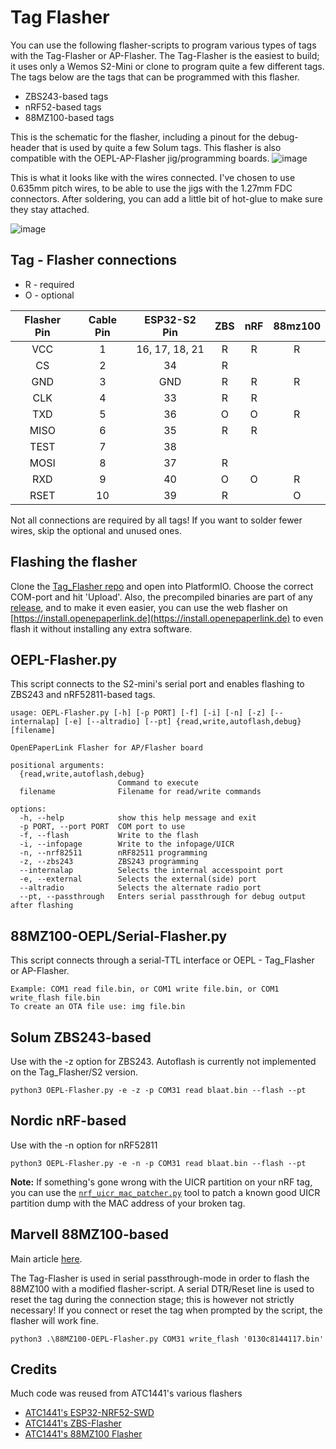 # Tag Flasher

You can use the following flasher-scripts to program various types of tags with the Tag-Flasher or AP-Flasher. The Tag-Flasher is the easiest to build; it uses only a Wemos S2-Mini or clone to program quite a few different tags. The tags below are the tags that can be programmed with this flasher.

* ZBS243-based tags
* nRF52-based tags
* 88MZ100-based tags

This is the schematic for the flasher, including a pinout for the debug-header that is used by quite a few Solum tags. This flasher is also compatible with the OEPL-AP-Flasher jig/programming boards.
![image](https://github.com/jjwbruijn/OpenEPaperLink/assets/2544995/1fa5bef8-6624-4e53-9caa-aeaaf4dbdc55)

This is what it looks like with the wires connected. I've chosen to use 0.635mm pitch wires, to be able to use the jigs with the 1.27mm FDC connectors. After soldering, you can add a little bit of hot-glue to make sure they stay attached.

![image](https://github.com/jjwbruijn/OpenEPaperLink/assets/2544995/c89d5de3-be3e-49a3-aa7e-7aaa0b8dcacb)

## Tag - Flasher connections

* R - required
* O - optional

| Flasher Pin | Cable Pin |  ESP32-S2 Pin  |  ZBS  |  nRF  | 88mz100 |
| :---------: | :-------: | :------------: | :---: | :---: | :-----: |
|     VCC     |     1     | 16, 17, 18, 21 |   R   |   R   |    R    |
|     CS      |     2     |       34       |   R   |       |         |
|     GND     |     3     |      GND       |   R   |   R   |    R    |
|     CLK     |     4     |       33       |   R   |   R   |         |
|     TXD     |     5     |       36       |   O   |   O   |    R    |
|    MISO     |     6     |       35       |   R   |   R   |         |
|    TEST     |     7     |       38       |       |       |         |
|    MOSI     |     8     |       37       |   R   |       |         |
|     RXD     |     9     |       40       |   O   |   O   |    R    |
|    RSET     |    10     |       39       |   R   |       |    O    |

Not all connections are required by all tags! If you want to solder fewer wires, skip the optional and unused ones.

## Flashing the flasher

Clone the [Tag_Flasher repo](https://github.com/jjwbruijn/OpenEPaperLink/tree/master/Tag_Flasher/ESP32_Flasher) and open into PlatformIO. Choose the correct COM-port and hit 'Upload'.
Also, the precompiled binaries are part of any [release](https://github.com/jjwbruijn/OpenEPaperLink/releases), and to make it even easier, you can use the web flasher on [https://install.openepaperlink.de](https://install.openepaperlink.de) to even flash it without installing any extra software.

## OEPL-Flasher.py

This script connects to the S2-mini's serial port and enables flashing to ZBS243 and nRF52811-based tags.

```shell
usage: OEPL-Flasher.py [-h] [-p PORT] [-f] [-i] [-n] [-z] [--internalap] [-e] [--altradio] [--pt] {read,write,autoflash,debug} [filename]

OpenEPaperLink Flasher for AP/Flasher board

positional arguments:
  {read,write,autoflash,debug}
                        Command to execute
  filename              Filename for read/write commands

options:
  -h, --help            show this help message and exit
  -p PORT, --port PORT  COM port to use
  -f, --flash           Write to the flash
  -i, --infopage        Write to the infopage/UICR
  -n, --nrf82511        nRF82511 programming
  -z, --zbs243          ZBS243 programming
  --internalap          Selects the internal accesspoint port
  -e, --external        Selects the external(side) port
  --altradio            Selects the alternate radio port
  --pt, --passthrough   Enters serial passthrough for debug output after flashing
```

## 88MZ100-OEPL/Serial-Flasher.py

This script connects through a serial-TTL interface or OEPL - Tag_Flasher or AP-Flasher.

```shell
Example: COM1 read file.bin, or COM1 write file.bin, or COM1 write_flash file.bin
To create an OTA file use: img file.bin
```

## Solum ZBS243-based

Use with the -z option for ZBS243. Autoflash is currently not implemented on the Tag_Flasher/S2 version.

```shell
python3 OEPL-Flasher.py -e -z -p COM31 read blaat.bin --flash --pt
```

## Nordic nRF-based

Use with the -n option for nRF52811

```shell
python3 OEPL-Flasher.py -e -n -p COM31 read blaat.bin --flash --pt
```

**Note:** If something's gone wrong with the UICR partition on your nRF tag, you can use the [`nrf_uicr_mac_patcher.py`](nrf_uicr_mac_patcher.py) tool to patch a known good UICR partition dump with the MAC address of your broken tag.

## Marvell 88MZ100-based

Main article [here](https://github.com/jjwbruijn/OpenEPaperLink/wiki/88MZ100-Programming-and-interfacing).

The Tag-Flasher is used in serial passthrough-mode in order to flash the 88MZ100 with a modified flasher-script. A serial DTR/Reset line is used to reset the tag during the connection stage; this is however not strictly necessary! If you connect or reset the tag when prompted by the script, the flasher will work fine.

```shell
python3 .\88MZ100-OEPL-Flasher.py COM31 write_flash '0130c8144117.bin'
```

## Credits

Much code was reused from ATC1441's various flashers
* [ATC1441's ESP32-NRF52-SWD](https://github.com/atc1441/ESP32_nRF52_SWD)
* [ATC1441's ZBS-Flasher](https://github.com/atc1441/ZBS_Flasher)
* [ATC1441's 88MZ100 Flasher](https://github.com/atc1441/88MZ100/tree/master/88MZ100_Flasher)
